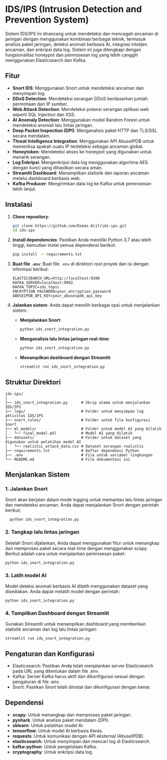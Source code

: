 # IDS/IPS (Intrusion Detection and Prevention System)

Sistem IDS/IPS ini dirancang untuk mendeteksi dan mencegah ancaman di jaringan dengan menggunakan kombinasi berbagai teknik, termasuk analisis paket jaringan, deteksi anomali berbasis AI, integrasi intelijen ancaman, dan enkripsi data log. Sistem ini juga dilengkapi dengan fungsionalitas honeypot dan pemrosesan log yang lebih canggih menggunakan Elasticsearch dan Kafka.

## Fitur

- **Snort IDS**: Menggunakan Snort untuk mendeteksi ancaman dan menyimpan log.
- **DDoS Detection**: Mendeteksi serangan DDoS berdasarkan jumlah permintaan dari IP sumber.
- **Web Attack Detection**: Mendeteksi potensi serangan aplikasi web seperti SQL Injection dan XSS.
- **AI Anomaly Detection**: Menggunakan model Random Forest untuk mendeteksi anomali lalu lintas jaringan.
- **Deep Packet Inspection (DPI)**: Menganalisis paket HTTP dan TLS/SSL secara mendalam.
- **Threat Intelligence Integration**: Menggunakan API AbuseIPDB untuk memeriksa apakah suatu IP terdeteksi sebagai ancaman global.
- **Honeytoken**: Mendeteksi akses ke honeypot yang digunakan untuk menarik serangan.
- **Log Enkripsi**: Mengenkripsi data log menggunakan algoritma AES dengan kunci yang dihasilkan secara aman.
- **Streamlit Dashboard**: Menampilkan statistik dan laporan ancaman melalui dashboard berbasis web.
- **Kafka Producer**: Mengirimkan data log ke Kafka untuk pemrosesan lebih lanjut.

## Instalasi

1. **Clone repository**:
    ```bash
    git clone https://github.com/Dimas-Alif/ids-ips.git
    cd ids-ips
    ```

2. **Install dependencies**:
    Pastikan Anda memiliki Python 3.7 atau lebih tinggi, kemudian instal semua dependensi berikut:
    ```bash
    pip install -r requirements.txt
    ```

3. **Buat file `.env`**:
    Buat file `.env` di direktori root proyek dan isi dengan informasi berikut:
    ```env
    ELASTICSEARCH_URL=http://localhost:9200
    KAFKA_SERVER=localhost:9092
    KAFKA_TOPIC=ids_topic
    ENCRYPTION_PASSWORD=your_encryption_password
    ABUSEIPDB_API_KEY=your_abuseipdb_api_key
    ```

4. **Jalankan sistem**:
    Anda dapat memilih berbagai opsi untuk menjalankan sistem:
    - **Menjalankan Snort**: 
        ```bash
        python ids_snort_integration.py
        ```
    - **Menganalisis lalu lintas jaringan real-time**:
        ```bash
        python ids_snort_integration.py
        ```
    - **Menampilkan dashboard dengan Streamlit**:
        ```bash
        streamlit run ids_snort_integration.py
        ```

## Struktur Direktori
    
    ids-ips/
    │
    ├── ids_snort_integration.py      # Skrip utama untuk menjalankan IDS/IPS
    ├── logs/                         # Folder untuk menyimpan log aktivitas IDS/IPS
    ├── snort_rules/                  # Folder untuk file konfigurasi Snort
    ├── ml_models/                    # Folder untuk model AI yang dilatih
    │   └── final_model.pkl           # Model AI yang dilatih
    ├── datasets/                     # Folder untuk dataset yang digunakan untuk pelatihan model AI
    │   └── realistic_attack_data.csv # Dataset serangan realistis
    ├── requirements.txt              # Daftar dependensi Python
    ├── .env                          # File untuk variabel lingkungan
    └── README.md                     # File dokumentasi ini
## Menjalankan Sistem

### 1. Jalankan Snort
Snort akan berjalan dalam mode logging untuk memantau lalu lintas jaringan dan mendeteksi ancaman. Anda dapat menjalankan Snort dengan perintah berikut:
    
      python ids_snort_integration.py

### 2. Tangkap lalu lintas jaringan
Setelah Snort dijalankan, Anda dapat menggunakan fitur untuk menangkap dan memproses paket secara real-time dengan menggunakan scapy. Berikut adalah cara untuk menjalankan pemrosesan paket:
   
    python ids_snort_integration.py
### 3. Latih model AI
Model deteksi anomali berbasis AI dilatih menggunakan dataset yang disediakan. Anda dapat melatih model dengan perintah:
   
    python ids_snort_integration.py

### 4. Tampilkan Dashboard dengan Streamlit
Gunakan Streamlit untuk menampilkan dashboard yang memberikan statistik ancaman dan log lalu lintas jaringan:

    streamlit run ids_snort_integration.py

## Pengaturan dan Konfigurasi
- Elasticsearch: Pastikan Anda telah menjalankan server Elasticsearch pada URL yang ditentukan dalam file .env.
- Kafka: Server Kafka harus aktif dan dikonfigurasi sesuai dengan pengaturan di file .env.
- Snort: Pastikan Snort telah diinstal dan dikonfigurasi dengan benar.

## Dependensi

- **scapy**: Untuk menangkap dan memproses paket jaringan.
- **pyshark**: Untuk analisis paket mendalam (DPI).
- **sklearn**: Untuk pelatihan model AI.
- **tensorflow**: Untuk model AI berbasis Keras.
- **requests**: Untuk komunikasi dengan API eksternal (AbuseIPDB).
- **elasticsearch**: Untuk menyimpan dan mencari log di Elasticsearch.
- **kafka-python**: Untuk pengelolaan Kafka.
- **cryptography**: Untuk enkripsi data log.
